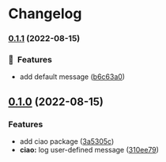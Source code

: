 # Changelog

### [0.1.1](https://www.github.com/ze-flo/nx-test-env/compare/ciao-v0.1.0...ciao-v0.1.1) (2022-08-15)


### :rocket:  Features

* add default message ([b6c63a0](https://www.github.com/ze-flo/nx-test-env/commit/b6c63a0f99bed241f71ba97e2b2cf4a7fa375d49))

## [0.1.0](https://www.github.com/ze-flo/nx-test-env/compare/ciao-v0.0.1...ciao-v0.1.0) (2022-08-15)


### Features

* add ciao package ([3a5305c](https://www.github.com/ze-flo/nx-test-env/commit/3a5305c2ae5e2b9c955c12b8a18535d4a5e0b7dc))
* **ciao:** log user-defined message ([310ee79](https://www.github.com/ze-flo/nx-test-env/commit/310ee794f48299eca02d2161632fee3625e4b024))
